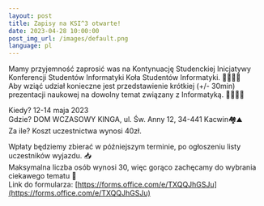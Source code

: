 ```yaml
---
layout:	post
title: Zapisy na KSI^3 otwarte!
date: 2023-04-28 10:00:00
post_img_url: /images/default.png
language: pl
---
```

Mamy przyjemność zaprosić was na Kontynuację Studenckiej Inicjatywy Konferencji Studentów Informatyki Koła Studentów Informatyki. 👨‍🎓👩‍🎓  
Aby wziąć udział konieczne jest przedstawienie krótkiej (+/- 30min) prezentacji naukowej na dowolny temat związany z Informatyką. 👨‍🏫👨‍💻  

Kiedy? 12-14 maja 2023  
Gdzie? DOM WCZASOWY KINGA, ul. Św. Anny 12, 34-441 Kacwin🏘️⛰️  
Za ile? Koszt uczestnictwa wynosi 40zł.  

Wpłaty będziemy zbierać w późniejszym terminie, po ogłoszeniu listy uczestników wyjazdu. 📥  
Maksymalna liczba osób wynosi 30, więc gorąco zachęcamy do wybrania ciekawego tematu 🙂  
Link do formularza: [https://forms.office.com/e/TXQQJhGSJu](https://forms.office.com/e/TXQQJhGSJu)  
